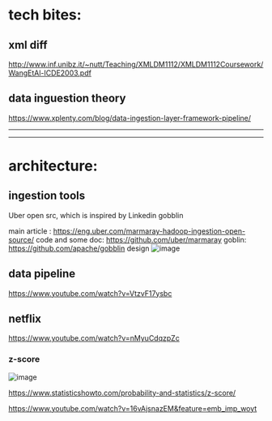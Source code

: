 

# tech bites:

## xml diff

http://www.inf.unibz.it/~nutt/Teaching/XMLDM1112/XMLDM1112Coursework/WangEtAl-ICDE2003.pdf


## data inguestion theory
https://www.xplenty.com/blog/data-ingestion-layer-framework-pipeline/




---
---




# architecture:

## ingestion tools
Uber open src, which is inspired by Linkedin gobblin

main article : https://eng.uber.com/marmaray-hadoop-ingestion-open-source/
code and some doc: https://github.com/uber/marmaray
goblin: https://github.com/apache/gobblin
design
![image](https://user-images.githubusercontent.com/1906471/121627180-e3996580-ca44-11eb-9c08-e753502f38d7.png)


## data pipeline

https://www.youtube.com/watch?v=VtzvF17ysbc


## netflix

https://www.youtube.com/watch?v=nMyuCdqzpZc

### z-score
![image](https://user-images.githubusercontent.com/1906471/121738436-35370400-cac8-11eb-869d-afe8d07f9841.png)

https://www.statisticshowto.com/probability-and-statistics/z-score/

https://www.youtube.com/watch?v=16vAjsnazEM&feature=emb_imp_woyt





